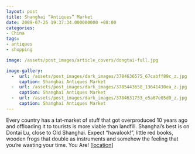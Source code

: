 ```yaml
---
layout: post
title: Shanghai “Antiques” Market
date: 2009-07-25 19:37:34.000000000 +08:00
categories:
- China
tags:
- antiques
- shopping

image: /assets/post_images/article_covers/dongtai-full.jpg

image-gallery:
  -  url: /assets/post_images/dark_images/3784636575_67cabff89c_z.jpg
     caption: Shanghai Antiques Market
  -  url: /assets/post_images/dark_images/3785443658_13641430ea_z.jpg
     caption: Shanghai Antiques Market
  -  url: /assets/post_images/dark_images/3784631753_e5a67e05d0_z.jpg
     caption: Shanghai Antiques Market
---
```

Every country has a tat-market of stuff that got overproduced 10 years ago and offloading it to tourists is more viable than landfill. Shanghai’s best is on Dontai Lu, close to Old Shanghai. Expect “havalook!”, little red books, wooden frogs that double as instruments and somehow the feeling that you’re wasting your time. You Are! [<a href="http://maps.google.co.uk/maps/ms?ie=UTF8&amp;msa=0&amp;msid=106044707941414690987.00046f85f7ebcf6528a40&amp;ll=31.22316,121.480948&amp;spn=0.003285,0.006899&amp;z=17&amp;iwloc=00046f85fa10e6afd3d1d">location</a>]